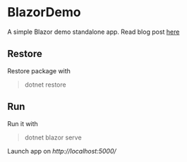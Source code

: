 # BlazorDemo
A simple Blazor demo standalone app.
Read blog post [here](http://thibaud-destouches.com/2018/03/13/blazor-webassembly-ou-la-mort-de-javascript/)

## Restore
Restore package with
>dotnet restore

## Run
Run it with
>dotnet blazor serve

Launch app on *http://localhost:5000/*